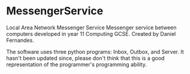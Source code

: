 # MessengerService
Local Area Network Messenger Service
Messenger service between computers developed in year 11 Computing GCSE.
Created by Daniel Fernandes.

The software uses three python programs: Inbox, Outbox, and Server.
It hasn't been updated since, please don't think that this is a good representation of the programmer's programming ability.
